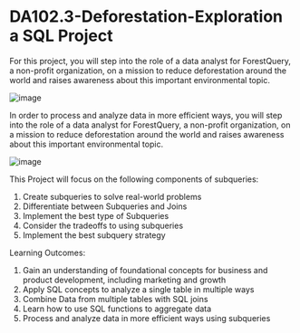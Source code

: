 # DA102.3-Deforestation-Exploration a SQL Project

For this project, you will step into the role of a data analyst for ForestQuery, a non-profit organization, on a mission to reduce deforestation around the world and raises awareness about this important environmental topic. 

   ![image](https://github.com/SOMPODDA/DA102-Deforestation-Exploration-Project-II/assets/70188796/108393e7-f4a1-4ebf-858c-595a6ca758a1)


In order to process and analyze data in more efficient ways, you will step into the role of a data analyst for ForestQuery, a non-profit organization, on a mission to reduce deforestation around the world and raises awareness about this important environmental topic. 

   ![image](https://github.com/SOMPODDA/DA102-Deforestation-Exploration-Project-II/assets/70188796/2e5a7c6b-3e42-4593-b931-cb2fa7558fd5)


This Project will focus on the following components of subqueries:

1.  Create subqueries to solve real-world problems
2.  Differentiate between Subqueries and Joins
3.  Implement the best type of Subqueries
4.  Consider the tradeoffs to using subqueries
5.  Implement the best subquery strategy


Learning Outcomes:

1. Gain an understanding of foundational concepts for business and product development, including marketing and growth
2. Apply SQL concepts to analyze a single table in multiple ways
3. Combine Data from multiple tables with SQL joins
4. Learn how to use SQL functions to aggregate data
5. Process and analyze data in more efficient ways using subqueries
